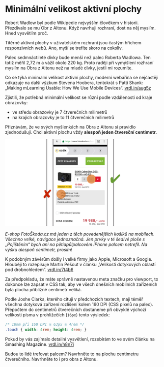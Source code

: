 # Minimální velikost aktivní plochy

Robert Wadlow byl podle Wikipedie nejvyšším člověkem v historii. Přezdívalo se mu Obr z Altonu. Když navrhuji rozhraní, dost na něj myslím. Hned vysvětlím proč. 

Titěrné aktivní plochy v uživatelském rozhraní jsou častým hříchem responzivních webů. Ano, myší se trefíte skoro na cokoliv.

Palec sedmnáctileté dívky bude menší než palec Roberta Wadlowa. Ten totiž měřil 2,72 m a vážil okolo 220 kg. Proto raději při vymýšlení rozhraní myslím na Obra z Altonu než na mladé dívky, jestli mi rozumíte.

Co se týká minimalní velikost aktivní plochy, moderní webařina se nejčastěji odkazuje na další výzkum Stevena Hoobera, tentokrát s Patti Shank: „Making mLearning Usable: How We Use Mobile Devices“. 
[vrdl.in/aug5z](http://shoobe01.blogspot.cz/2014/11/making-mlearning-usable-how-we-use.html) 

Zjistili, že potřebná minimální velikost se různí podle vzdálenosti od kraje obrazovky:

* ve středu obrazovky je 7 čtverečních milimetrů
* na krajích obrazovky je to 11 čtverečních milimetrů

Přiznávám, že ve svých myšlenkách na Obra z Altonu si pravidlo zjednodušuji. Chci aktivní plochu vždy **alespoň jeden čtvereční centimetr**.

![FotoŠkoda.cz](dist/images/original/vdwd/triky-ui-6.png)

*E-shop FotoŠkoda.cz má jeden z těch povedenějších košíků na mobilech. Všechno velké, navigace jednoznačná. Jen prvky v té šedivé ploše s „Pojištěním“ bych ani na pětiapůlpalcovém iPhone palcem netrefil. Na výšku alespoň centimetr, prosím!*

K podobným závěrům došly i velké firmy jako Apple, Microsoft a Google. Hlouběji to rozepisuje Martin Pešout v článku „Velikosti dotykových oblastí pod drobnohledem“. [vrdl.in/7t4b6](http://www.martinpesout.cz/velikosti-dotykovych-oblasti-pod-drobnohledem/)

Za předpokladu, že máte správně nastavenou meta značku pro viewport, to dokonce lze zapsat v CSS tak, aby ve všech dnešních mobilních zařízeních byla plocha přibližně centimetr veliká.

Podle Joshe Clarka, kterého cituji v předchozích textech, mají téměř všechna dotyková zařízení rozlišení kolem 160 DPI (CSS pixelů na palec). Přepočtem do centimetrů čtverečních dostaneme při obvyklé výchozí velikosti písma v prohlížečích (`16px`) tento výsledek:


```css
/* 10mm při 160 DPI ≅ 63px ≅ 4rem */
.touch { width: 4rem; height: 4rem; }
```

Pokud by vás zajímalo detailní vysvětlení, rozebírám to ve svém článku na Smashing Magazine. [vrdl.in/h8n7i](https://www.smashingmagazine.com/2016/10/how-to-poison-the-mobile-user/#5-make-all-tap-targets-nice-and-small)

Budou to lidé trefovat palcem? Navrhněte to na plochu centimetru čtverečního. Navrhněte to i pro obra z Altonu.

